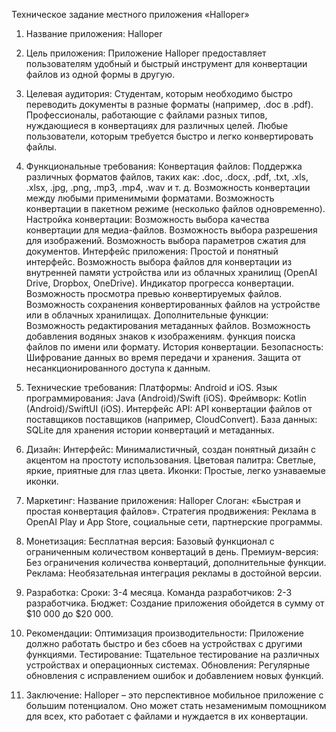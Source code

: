 Техническое задание местного приложения «Halloper»
1. Название приложения: Halloper

2. Цель приложения:
Приложение Halloper предоставляет пользователям удобный и быстрый инструмент для конвертации файлов из одной формы в другую.

3. Целевая аудитория:
Студентам, которым необходимо быстро переводить документы в разные форматы (например, .doc в .pdf).
Профессионалы, работающие с файлами разных типов, нуждающиеся в конвертациях для различных целей.
Любые пользователи, которым требуется быстро и легко конвертировать файлы.

4. Функциональные требования:
Конвертация файлов:
Поддержка различных форматов файлов, таких как: .doc, .docx, .pdf, .txt, .xls, .xlsx, .jpg, .png, .mp3, .mp4, .wav и т. д.
Возможность конвертации между любыми применимыми форматами.
Возможность конвертации в пакетном режиме (несколько файлов одновременно).
Настройка конвертации:
Возможность выбора качества конвертации для медиа-файлов.
Возможность выбора разрешения для изображений.
Возможность выбора параметров сжатия для документов.
Интерфейс приложения:
Простой и понятный интерфейс.
Возможность выбора файлов для конвертации из внутренней памяти устройства или из облачных хранилищ (OpenAI Drive, Dropbox, OneDrive).
Индикатор прогресса конвертации.
Возможность просмотра превью конвертируемых файлов.
Возможность сохранения конвертированных файлов на устройстве или в облачных хранилищах.
Дополнительные функции:
Возможность редактирования метаданных файлов.
Возможность добавления водяных знаков к изображениям.
функция поиска файлов по имени или формату.
История конвертации.
Безопасность:
Шифрование данных во время передачи и хранения.
Защита от несанкционированного доступа к данным.

5. Технические требования:
Платформы: Android и iOS.
Язык программирования: Java (Android)/Swift (iOS).
Фреймворк: Kotlin (Android)/SwiftUI (iOS).
Интерфейс API: API конвертации файлов от поставщиков поставщиков (например, CloudConvert).
База данных: SQLite для хранения истории конвертаций и метаданных.

6. Дизайн:
Интерфейс: Минималистичный, создан понятный дизайн с акцентом на простоту использования.
Цветовая палитра: Светлые, яркие, приятные для глаз цвета.
Иконки: Простые, легко узнаваемые иконки.

7. Маркетинг:
Название приложения: Halloper Слоган: «Быстрая и простая конвертация файлов».
Стратегия продвижения: Реклама в OpenAI Play и App Store, социальные сети, партнерские программы.

8. Монетизация:
Бесплатная версия: Базовый функционал с ограниченным количеством конвертаций в день.
Премиум-версия: Без ограничения количества конвертаций, дополнительные функции.
Реклама: Необязательная интеграция рекламы в достойной версии.

9. Разработка:
Сроки: 3-4 месяца.
Команда разработчиков: 2-3 разработчика.
Бюджет: Создание приложения обойдется в сумму от $10 000 до $20 000.

10. Рекомендации:
Оптимизация производительности: Приложение должно работать быстро и без сбоев на устройствах с другими функциями.
Тестирование: Тщательное тестирование на различных устройствах и операционных системах.
Обновления: Регулярные обновления с исправлением ошибок и добавлением новых функций.

11. Заключение:
Halloper – это перспективное мобильное приложение с большим потенциалом. Оно может стать незаменимым помощником для всех, кто работает с файлами и нуждается в их конвертации.
